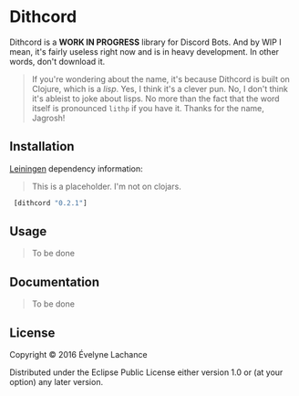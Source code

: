 # Dithcord

Dithcord is a **WORK IN PROGRESS** library for Discord Bots. And by WIP I mean, it's fairly useless right now and is in heavy development. In other words, don't download it.

> If you're wondering about the name, it's because Dithcord is built on Clojure, which is a *lisp*. Yes, I think it's a clever pun. No, I don't think it's ableist to joke about lisps. No more than the fact that the word itself is pronounced `lithp` if you have it. Thanks for the name, Jagrosh!

## Installation

[Leiningen](https://github.com/technomancy/leiningen) dependency information:

> This is a placeholder. I'm not on clojars.

```clj
 [dithcord "0.2.1"]
```

## Usage

> To be done

## Documentation

> To be done

## License

Copyright © 2016 Évelyne Lachance

Distributed under the Eclipse Public License either version 1.0 or (at
your option) any later version.
